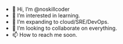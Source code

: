- 👋 Hi, I’m @noskillcoder
- 👀 I’m interested in learning.
- 🌱 I’m expanding to cloud/SRE/DevOps.
- 💞️ I’m looking to collaborate on everything. 
- 📫 How to reach me soon.

<!---
noskillcoder/noskillcoder is a ✨ special ✨ repository because its `README.md` (this file) appears on your GitHub profile.
You can click the Preview link to take a look at your changes.
--->
